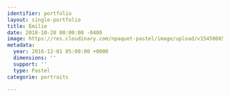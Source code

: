 ```yaml
---
identifier: portfolio
layout: single-portfolio
title: Émilie
date: 2018-10-28 00:00:00 -0400
image: https://res.cloudinary.com/npaquet-pastel/image/upload/v1545066598/%C3%89milie-40-X-50-cm-2015.jpg
metadata:
  year: 2016-12-01 05:00:00 +0000
  dimensions: ''
  support: ''
  type: Pastel
categorie: portraits

---
```

